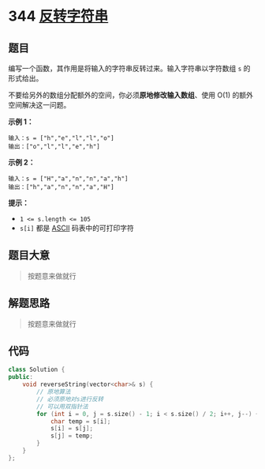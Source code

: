 # 344 [反转字符串](https://leetcode.cn/problems/reverse-string/description/)

## 题目

编写一个函数，其作用是将输入的字符串反转过来。输入字符串以字符数组 `s` 的形式给出。

不要给另外的数组分配额外的空间，你必须**原地修改输入数组**、使用 O(1) 的额外空间解决这一问题。

 

**示例 1：**

```
输入：s = ["h","e","l","l","o"]
输出：["o","l","l","e","h"]
```

**示例 2：**

```
输入：s = ["H","a","n","n","a","h"]
输出：["h","a","n","n","a","H"]
```

 

**提示：**

- `1 <= s.length <= 105`
- `s[i]` 都是 [ASCII](https://baike.baidu.com/item/ASCII) 码表中的可打印字符

## 题目大意

>按题意来做就行

## 解题思路

>按题意来做就行



## 代码

```c++
class Solution {
public:
    void reverseString(vector<char>& s) {
        // 原地算法
        // 必须原地对s进行反转
        // 可以用双指针法
        for (int i = 0, j = s.size() - 1; i < s.size() / 2; i++, j--) {
            char temp = s[i];
            s[i] = s[j];
            s[j] = temp;
        }
    }
};
```

